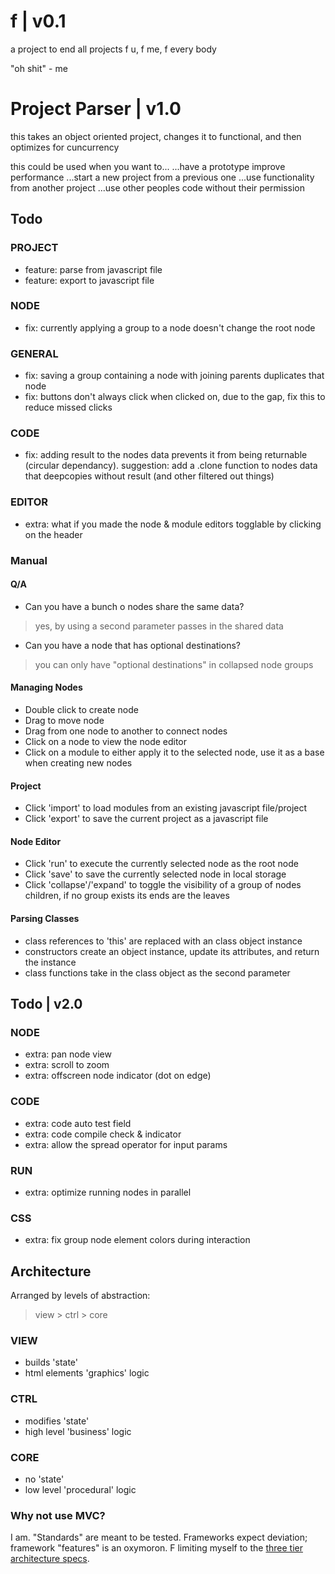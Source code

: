 # f | v0.1
a project to end all projects
f u, f me, f every body

"oh shit" - me


# Project Parser | v1.0
this takes an object oriented project,
changes it to functional,
and then optimizes for cuncurrency

this could be used when you want to...
...have a prototype improve performance
...start a new project from a previous one
...use functionality from another project
...use other peoples code without their permission

## Todo
### PROJECT
- feature: parse from javascript file
- feature: export to javascript file
### NODE
- fix: currently applying a group to a node doesn't change the root node
### GENERAL
- fix: saving a group containing a node with joining parents duplicates that node
- fix: buttons don't always click when clicked on, due to the gap, fix this to reduce missed clicks
### CODE
- fix: adding result to the nodes data prevents it from being returnable (circular dependancy). suggestion: add a .clone function to nodes data that deepcopies without result (and other filtered out things)
### EDITOR
- extra: what if you made the node & module editors togglable by clicking on the header



### Manual

#### Q/A
- Can you have a bunch o nodes share the same data?
> yes, by using a second parameter passes in the shared data 
- Can you have a node that has optional destinations?
> you can only have "optional destinations" in collapsed node groups

#### Managing Nodes
- Double click to create node
- Drag to move node
- Drag from one node to another to connect nodes
- Click on a node to view the node editor
- Click on a module to either apply it to the selected node, use it as a base when creating new nodes 

#### Project
- Click 'import' to load modules from an existing javascript file/project
- Click 'export' to save the current project as a javascript file

#### Node Editor
- Click 'run' to execute the currently selected node as the root node 
- Click 'save' to save the currently selected node in local storage
- Click 'collapse'/'expand' to toggle the visibility of a group of nodes children, if no group exists its ends are the leaves

#### Parsing Classes
- class references to 'this' are replaced with an class object instance
- constructors create an object instance, update its attributes, and return the instance
- class functions take in the class object as the second parameter



## Todo | v2.0
### NODE
- extra: pan node view
- extra: scroll to zoom
- extra: offscreen node indicator (dot on edge)
### CODE
- extra: code auto test field
- extra: code compile check & indicator
- extra: allow the spread operator for input params
### RUN
- extra: optimize running nodes in parallel
### CSS
- extra: fix group node element colors during interaction


## Architecture
Arranged by levels of abstraction:
> view > ctrl > core
### VIEW
- builds 'state'
- html elements 'graphics' logic
### CTRL
- modifies 'state'
- high level 'business' logic
### CORE
- no 'state'
- low level 'procedural' logic

### Why not use MVC?
I am. "Standards" are meant to be tested. Frameworks expect deviation; framework "features" is an oxymoron. F limiting myself to the [three tier architecture specs](https://www.ibm.com/cloud/learn/three-tier-architecture).

